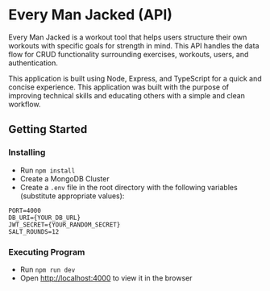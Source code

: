 # Every Man Jacked (API)

Every Man Jacked is a workout tool that helps users structure their own workouts with specific goals for strength in mind. This API handles the data flow for CRUD functionality surrounding exercises, workouts, users, and authentication.

This application is built using Node, Express, and TypeScript for a quick and concise experience. This application was built with the purpose of improving technical skills and educating others with a simple and clean workflow. 

## Getting Started

### Installing

* Run `npm install`
* Create a MongoDB Cluster
* Create a `.env` file in the root directory with the following variables (substitute appropriate values):

```
PORT=4000
DB_URI={YOUR_DB_URL}
JWT_SECRET={YOUR_RANDOM_SECRET}
SALT_ROUNDS=12
```

### Executing Program
* Run `npm run dev`
* Open [http://localhost:4000](http://localhost:4000) to view it in the browser

